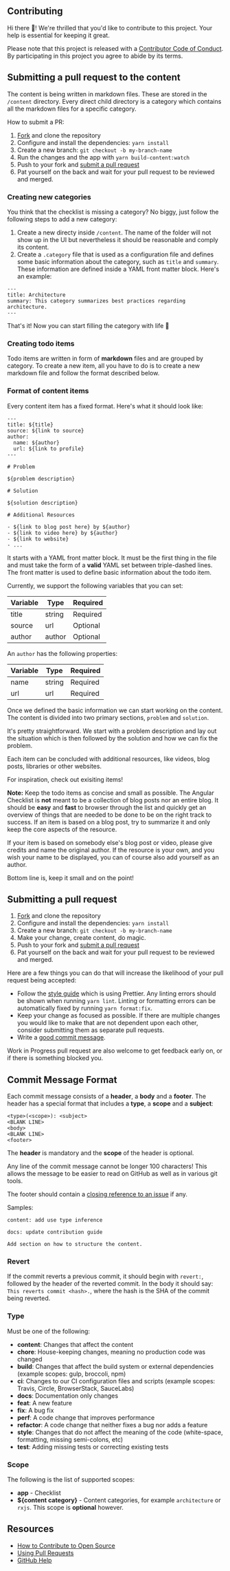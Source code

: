 ## Contributing

[fork]: /fork
[pr]: /compare
[style]: https://prettier.io
[code-of-conduct]: CODE_OF_CONDUCT.md

Hi there 👋! We're thrilled that you'd like to contribute to this project. Your help is essential for keeping it great.

Please note that this project is released with a [Contributor Code of Conduct][code-of-conduct]. By participating in this project you agree to abide by its terms.

## Submitting a pull request to the content

The content is being written in markdown files. These are stored in the `/content` directory. Every direct child directory is a category which contains all the markdown files for a specific category.

How to submit a PR:

1.  [Fork][fork] and clone the repository
2.  Configure and install the dependencies: `yarn install`
3.  Create a new branch: `git checkout -b my-branch-name`
4.  Run the changes and the app with `yarn build-content:watch`
5.  Push to your fork and [submit a pull request][pr]
6.  Pat yourself on the back and wait for your pull request to be reviewed and merged.

### Creating new categories

You think that the checklist is missing a category? No biggy, just follow the following steps to add a new category:

1. Create a new directy inside `/content`. The name of the folder will not show up
   in the UI but nevertheless it should be reasonable and comply its content.
2. Create a `.category` file that is used as a configuration file and defines some basic information about the category, such as `title` and `summary`. These information are defined inside a YAML front matter block. Here's an example:

```
---
title: Architecture
summary: This category summarizes best practices regarding architecture.
---
```

That's it! Now you can start filling the category with life 🙌

### Creating todo items

Todo items are written in form of **markdown** files and are grouped by category. To create a new item, all you have to do is to create a new markdown file and follow the format described below.

### Format of content items

Every content item has a fixed format. Here's what it should look like:

```
---
title: ${title}
source: ${link to source}
author:
  name: ${author}
  url: ${link to profile}
---

# Problem

${problem description}

# Solution

${solution description}

# Additional Resources

- ${link to blog post here} by ${author}
- ${link to video here} by ${author}
- ${link to website}
- ...
```

It starts with a YAML front matter block. It must be the first thing in the file and must take the form of a **valid** YAML set between triple-dashed lines. The front matter is used to define basic information about the todo item.

Currently, we support the following variables that you can set:

| Variable | Type   | Required |
| -------- | ------ | -------- |
| title    | string | Required |
| source   | url    | Optional |
| author   | author | Optional |

An `author` has the following properties:

| Variable | Type   | Required |
| -------- | ------ | -------- |
| name     | string | Required |
| url      | url    | Required |

Once we defined the basic information we can start working on the content. The content is divided into two primary sections, `problem` and `solution`.

It's pretty straightforward. We start with a problem description and lay out the situation which is then followed by the solution and how we can fix the problem.

Each item can be concluded with additional resources, like videos, blog posts, libraries or other websites.

For inspiration, check out exisiting items!

**Note:** Keep the todo items as concise and small as possible. The Angular Checklist is **not** meant to be a collection of blog posts nor an entire blog. It should be **easy** and **fast** to browser through the list and quickly get an overview of things that are needed to be done to be on the right track to success. If an item is based on a blog post, try to summarize it and only keep the core aspects of the resource.

If your item is based on somebody else's blog post or video, please give credits and name the original author. If the resource is your own, and you wish your name to be displayed, you can of course also add yourself as an author.

Bottom line is, keep it small and on the point!

## Submitting a pull request

1.  [Fork][fork] and clone the repository
2.  Configure and install the dependencies: `yarn install`
3.  Create a new branch: `git checkout -b my-branch-name`
4.  Make your change, create content, do magic.
5.  Push to your fork and [submit a pull request][pr]
6.  Pat yourself on the back and wait for your pull request to be reviewed and merged.

Here are a few things you can do that will increase the likelihood of your pull request being accepted:

- Follow the [style guide][style] which is using Prettier. Any linting errors should be shown when running `yarn lint`. Linting or formatting errors can be automatically fixed by running `yarn format:fix`.
- Keep your change as focused as possible. If there are multiple changes you would like to make that are not dependent upon each other, consider submitting them as separate pull requests.
- Write a [good commit message](http://tbaggery.com/2008/04/19/a-note-about-git-commit-messages.html).

Work in Progress pull request are also welcome to get feedback early on, or if there is something blocked you.

## Commit Message Format

Each commit message consists of a **header**, a **body** and a **footer**. The header has a special
format that includes a **type**, a **scope** and a **subject**:

```
<type>(<scope>): <subject>
<BLANK LINE>
<body>
<BLANK LINE>
<footer>
```

The **header** is mandatory and the **scope** of the header is optional.

Any line of the commit message cannot be longer 100 characters! This allows the message to be easier
to read on GitHub as well as in various git tools.

The footer should contain a [closing reference to an issue](https://help.github.com/articles/closing-issues-via-commit-messages/) if any.

Samples:

```
content: add use type inference
```

```
docs: update contribution guide

Add section on how to structure the content.
```

### Revert

If the commit reverts a previous commit, it should begin with `revert:`, followed by the header of the reverted commit. In the body it should say: `This reverts commit <hash>.`, where the hash is the SHA of the commit being reverted.

### Type

Must be one of the following:

- **content**: Changes that affect the content
- **chore**:  House-keeping changes, meaning no production code was changed
- **build**: Changes that affect the build system or external dependencies (example scopes: gulp, broccoli, npm)
- **ci**: Changes to our CI configuration files and scripts (example scopes: Travis, Circle, BrowserStack, SauceLabs)
- **docs**: Documentation only changes
- **feat**: A new feature
- **fix**: A bug fix
- **perf**: A code change that improves performance
- **refactor**: A code change that neither fixes a bug nor adds a feature
- **style**: Changes that do not affect the meaning of the code (white-space, formatting, missing semi-colons, etc)
- **test**: Adding missing tests or correcting existing tests

### Scope

The following is the list of supported scopes:

- **app** - Checklist
- **\${content category}** - Content categories, for example `architecture` or `rxjs`. This scope is **optional** however.

## Resources

- [How to Contribute to Open Source](https://opensource.guide/how-to-contribute/)
- [Using Pull Requests](https://help.github.com/articles/about-pull-requests/)
- [GitHub Help](https://help.github.com)
